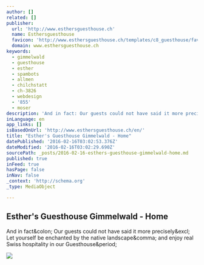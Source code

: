```yaml
---
author: []
related: []
publisher:
  url: 'http://www.esthersguesthouse.ch'
  name: Esthersguesthouse
  favicon: 'http://www.esthersguesthouse.ch/templates/c8_guesthouse/favicon.ico'
  domain: www.esthersguesthouse.ch
keywords:
  - gimmelwald
  - guesthouse
  - esther
  - spambots
  - allmen
  - chilchstatt
  - ch-3826
  - webdesign
  - '855'
  - moser
description: 'And in fact: Our guests could not have said it more precisely! Let yourself be enchanted by the native landscape, and enjoy real Swiss hospitality in our Guesthouse.'
inLanguage: en
app_links: []
isBasedOnUrl: 'http://www.esthersguesthouse.ch/en/'
title: "Esther's Guesthouse Gimmelwald - Home"
datePublished: '2016-02-16T03:02:53.376Z'
dateModified: '2016-02-16T03:02:29.690Z'
sourcePath: _posts/2016-02-16-esthers-guesthouse-gimmelwald-home.md
published: true
inFeed: true
hasPage: false
inNav: false
_context: 'http://schema.org'
_type: MediaObject

---
```

<article style=""><h1>Esther's Guesthouse Gimmelwald - Home</h1><p>And in fact&amp;colon; Our guests could not have said it more precisely&amp;excl; Let yourself be enchanted by the native landscape&amp;comma; and enjoy real Swiss hospitality in our Guesthouse&amp;period;</p><img src="http://www.esthersguesthouse.ch/images/top-background/gimmelwald_05.jpg" /></article>